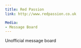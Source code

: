 ```yaml
---
title: Red Passion
link: http://www.redpassion.co.uk

Media:
- Message Board
---
```

Unofficial message board